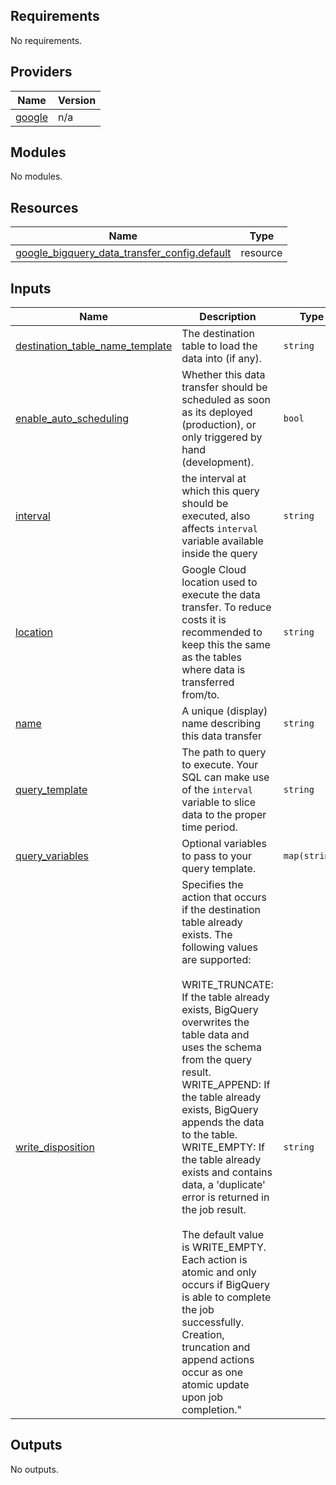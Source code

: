 <!-- BEGIN_TF_DOCS -->
## Requirements

No requirements.

## Providers

| Name | Version |
|------|---------|
| <a name="provider_google"></a> [google](#provider\_google) | n/a |

## Modules

No modules.

## Resources

| Name | Type |
|------|------|
| [google_bigquery_data_transfer_config.default](https://registry.terraform.io/providers/hashicorp/google/latest/docs/resources/bigquery_data_transfer_config) | resource |

## Inputs

| Name | Description | Type | Default | Required |
|------|-------------|------|---------|:--------:|
| <a name="input_destination_table_name_template"></a> [destination\_table\_name\_template](#input\_destination\_table\_name\_template) | The destination table to load the data into (if any). | `string` | `null` | no |
| <a name="input_enable_auto_scheduling"></a> [enable\_auto\_scheduling](#input\_enable\_auto\_scheduling) | Whether this data transfer should be scheduled as soon as its deployed (production), or only triggered by hand (development). | `bool` | `false` | no |
| <a name="input_interval"></a> [interval](#input\_interval) | the interval at which this query should be executed, also affects `interval` variable available inside the query | `string` | n/a | yes |
| <a name="input_location"></a> [location](#input\_location) | Google Cloud location used to execute the data transfer. To reduce costs it is recommended to keep this the same as the tables where data is transferred from/to. | `string` | n/a | yes |
| <a name="input_name"></a> [name](#input\_name) | A unique (display) name describing this data transfer | `string` | n/a | yes |
| <a name="input_query_template"></a> [query\_template](#input\_query\_template) | The path to query to execute. Your SQL can make use of the `interval` variable to slice data to the proper time period. | `string` | n/a | yes |
| <a name="input_query_variables"></a> [query\_variables](#input\_query\_variables) | Optional variables to pass to your query template. | `map(string)` | `{}` | no |
| <a name="input_write_disposition"></a> [write\_disposition](#input\_write\_disposition) | Specifies the action that occurs if the destination table already exists. The following values are supported:<br><br>    WRITE\_TRUNCATE: If the table already exists, BigQuery overwrites the table data and uses the schema from the query result.<br>    WRITE\_APPEND: If the table already exists, BigQuery appends the data to the table.<br>    WRITE\_EMPTY: If the table already exists and contains data, a 'duplicate' error is returned in the job result.<br><br>The default value is WRITE\_EMPTY. Each action is atomic and only occurs if BigQuery is able to complete the job successfully. Creation, truncation and append actions occur as one atomic update upon job completion." | `string` | `null` | no |

## Outputs

No outputs.
<!-- END_TF_DOCS -->